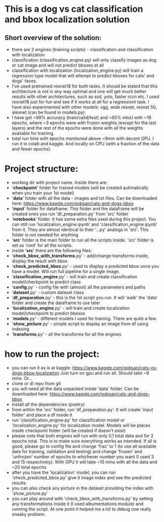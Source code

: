 # This is a dog vs cat classification and bbox localization solution

## Short overview of the solution:

- there are 2 engines (training scripts) - classification and classification with localization
- classification (classification_engine.py) will only classify images as dog or cat image and will not predict bboxes at all
- classification with localization (localization_engine.py) will train a regression type model that will attempt to predict bboxes for cats' and dogs' faces.
- I've used pretrained resnet18 for both tasks. It should be stated that this architecture is not in any way optimal and one will get much better results with other architectures, such as ssd, yolo, faster rccn etc. I used resnet18 just for fun and see if it works at all for a regressiont task. I have also experimented with other models: vgg, wide resnet, resnet 50, alexnet (can be found in models.py).
- I have got ~99% accuracy (train/valid/test) and ~65% mIoU with ~18 epochs, where ~3 epochs were with frozen weights (except for the last layers) and the rest of the epochs were done with all the weights available for training.
- total run time with epochs mentioned above ~9min with decent GPU. I run it in colab and kaggle. And locally on CPU (with a fraction of the data and fewer epochs).

# Project structure:

- working dir with project name. Inside there are:
- '**checkpoint**' folder for trained models (will be created autimatically when you train your 1st model)
- '**data**' folder with all the data - images and txt files. Can be downloaded here: https://www.kaggle.com/gobsan/cats-and-dogs-bbox
- '**input**' folder for dataframe. This folder and the dataframe will be created ones you run 'df_preparation.py' from 'src' folder
- '**notebooks**' folder. It has some extra files used during this project. You can still run 'localization_engine.ipynb' and 'classification_engine.ipynb' from it. They are almost identical to their '...py' analogs in 'src'. This folder is not needed for anything
- '**src**' folder is the main folder to run all the scripts inside. 'src' folder is set as 'cwd' for all the scripts.
- inside '**src**' there are the following files:
- '**check_bbox_with_transforms**.py' - add/change transforms inside, display the result with bbox
- '**check_predicted_bbox**.py' - used to display a predicted bbox once you have a model. Will run full pipeline for a single image.
- '**classification_engine**.py' - will train and create classification model/checkpoint to predict class
- '**config**.py' - config file with (almost) all the parameters and paths
- '**dataset**.py' - custom dataset class
- '**df_preparation**.py' - this is the 1st script you run. It will 'walk' the 'data' folder and create the dataframe to use later
- '**localization_engine**.py' - will train and create localization model/checkpoint to predict bboxes 
- '**models**.py' - different models I used for training. There are quite a few.
- '**show_picture**.py' - simple script to display an image from df using indexing
- '**transforms**.py' - all the transforms for all the engines

# how to run the project:

- you can run it as is at kaggle: https://www.kaggle.com/gobsan/cats-vs-dogs-bbox-localization
  Just turn on gpu and run all. Should take ~9 mins. Or...
- clone or dl repo from git
- you will need all the data unpacked inside 'data' folder. Can be downloaded here: https://www.kaggle.com/gobsan/cats-and-dogs-bbox
- install all the dependencies (poetry)
- from within the 'src' folder, run 'df_preparation.py'. It will create 'input folder' and place a df inside it
- run 'classification_engine.py' for classification model or 'localization_engine.py' for localization model. Models will be places inside checkpoint folder (will be created if doesn't exist)
- please note that both engines will run with only 0.1 total data and for 2 epochs total. This is to make sure everything works as intended. If all is good, please go to config file and change 'frac' to 1 (to use all available data for training, validation and testing) and change 'frozen' and 'unfrozen' number of epochs to whichever number you want (I used 3 and 15 respectively). With GPU it will take ~10 mins with all the data and ~20 total epochs
- after you have the 'localization' model, you can run 'check_predicted_bbox.py' give it image index and see the predicted results.
- you can also check any picture in the dataset providing the index with 'show_picture.py'
- you can play around with 'check_bbox_with_transforms.py' by setting any transformations inside it (I used albumentations module) and running the script. At one point it helped me a lot to debug one really sneaky problem.
